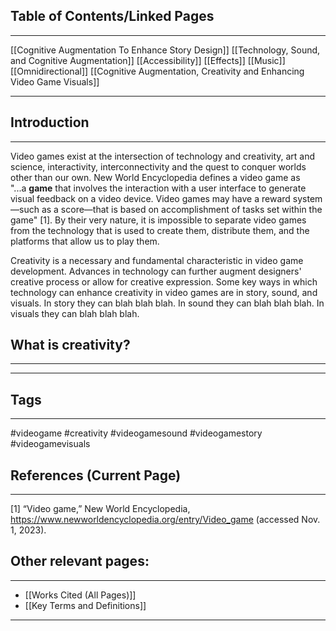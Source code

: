 ## Table of Contents/Linked Pages
____

[[Cognitive Augmentation To Enhance Story Design]]
[[Technology, Sound, and Cognitive Augmentation]]
	[[Accessibility]]
	[[Effects]]
	[[Music]]
	[[Omnidirectional]]
[[Cognitive Augmentation, Creativity and Enhancing Video Game Visuals]]

____
## Introduction
___

Video games exist at the intersection of technology and creativity, art and science, interactivity, interconnectivity and the quest to conquer worlds other than our own. New World Encyclopedia defines a video game as "...a **game** that involves the interaction with a user interface to generate visual feedback on a video device. Video games may have a reward system—such as a score—that is based on accomplishment of tasks set within the game" [1]. By their very nature, it is impossible to separate video games from the technology that is used to create them, distribute them, and the platforms that allow us to play them.

Creativity is a necessary and fundamental characteristic in video game development. Advances in technology can further augment designers' creative process or allow for creative expression. Some key ways in which technology can enhance creativity in video games are in story, sound, and visuals. In story they can blah blah blah. In sound they can blah blah blah. In visuals they can blah blah blah. 

## What is creativity?
___



--- 


## Tags
_____
#videogame #creativity #videogamesound #videogamestory #videogamevisuals 

## References (Current Page)
____
[1] “Video game,” New World Encyclopedia, https://www.newworldencyclopedia.org/entry/Video_game (accessed Nov. 1, 2023).

## Other relevant pages:
_____
- [[Works Cited (All Pages)]] 
- [[Key Terms and Definitions]]
_______________________________________________
